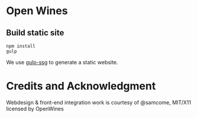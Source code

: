 # Open Wines

## Build static site

```
npm install
gulp
```

We use [gulp-ssg](https://www.npmjs.com/package/gulp-ssg) to generate a static website.

# Credits and Acknowledgment

Webdesign & front-end integration work is courtesy of @samcome, MIT/X11 licensed by OpenWines
